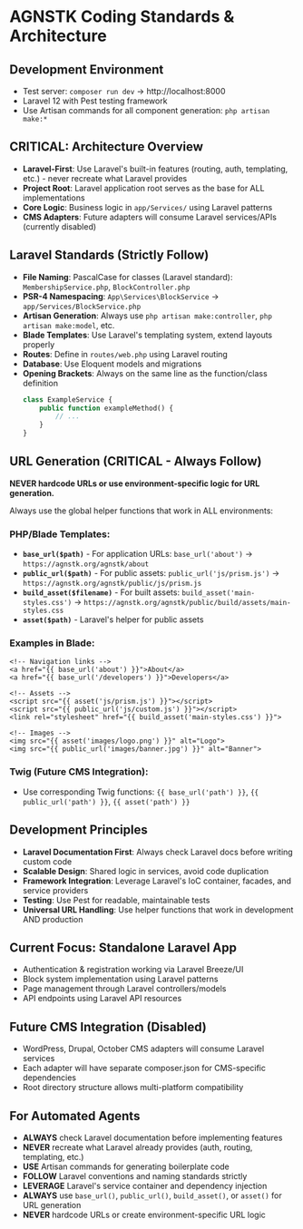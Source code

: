 # AGNSTK Coding Standards & Architecture

## Development Environment
- Test server: `composer run dev` → http://localhost:8000
- Laravel 12 with Pest testing framework
- Use Artisan commands for all component generation: `php artisan make:*`

## CRITICAL: Architecture Overview
- **Laravel-First**: Use Laravel's built-in features (routing, auth, templating, etc.) - never recreate what Laravel provides
- **Project Root**: Laravel application root serves as the base for ALL implementations
- **Core Logic**: Business logic in `app/Services/` using Laravel patterns
- **CMS Adapters**: Future adapters will consume Laravel services/APIs (currently disabled)

## Laravel Standards (Strictly Follow)
- **File Naming**: PascalCase for classes (Laravel standard): `MembershipService.php`, `BlockController.php`
- **PSR-4 Namespacing**: `App\Services\BlockService` → `app/Services/BlockService.php`
- **Artisan Generation**: Always use `php artisan make:controller`, `php artisan make:model`, etc.
- **Blade Templates**: Use Laravel's templating system, extend layouts properly
- **Routes**: Define in `routes/web.php` using Laravel routing
- **Database**: Use Eloquent models and migrations
- **Opening Brackets**: Always on the same line as the function/class definition
  ```php
  class ExampleService {
      public function exampleMethod() {
          // ...
      }
  }
  ```

## URL Generation (CRITICAL - Always Follow)
**NEVER hardcode URLs or use environment-specific logic for URL generation.**

Always use the global helper functions that work in ALL environments:

### PHP/Blade Templates:
- **`base_url($path)`** - For application URLs: `base_url('about')` → `https://agnstk.org/agnstk/about`
- **`public_url($path)`** - For public assets: `public_url('js/prism.js')` → `https://agnstk.org/agnstk/public/js/prism.js`
- **`build_asset($filename)`** - For built assets: `build_asset('main-styles.css')` → `https://agnstk.org/agnstk/public/build/assets/main-styles.css`
- **`asset($path)`** - Laravel's helper for public assets

### Examples in Blade:
```blade
<!-- Navigation links -->
<a href="{{ base_url('about') }}">About</a>
<a href="{{ base_url('/developers') }}">Developers</a>

<!-- Assets -->
<script src="{{ asset('js/prism.js') }}"></script>
<script src="{{ public_url('js/custom.js') }}"></script>
<link rel="stylesheet" href="{{ build_asset('main-styles.css') }}">

<!-- Images -->
<img src="{{ asset('images/logo.png') }}" alt="Logo">
<img src="{{ public_url('images/banner.jpg') }}" alt="Banner">
```

### Twig (Future CMS Integration):
- Use corresponding Twig functions: `{{ base_url('path') }}`, `{{ public_url('path') }}`, `{{ asset('path') }}`

## Development Principles
- **Laravel Documentation First**: Always check Laravel docs before writing custom code
- **Scalable Design**: Shared logic in services, avoid code duplication
- **Framework Integration**: Leverage Laravel's IoC container, facades, and service providers
- **Testing**: Use Pest for readable, maintainable tests
- **Universal URL Handling**: Use helper functions that work in development AND production

## Current Focus: Standalone Laravel App
- Authentication & registration working via Laravel Breeze/UI
- Block system implementation using Laravel patterns
- Page management through Laravel controllers/models
- API endpoints using Laravel API resources

## Future CMS Integration (Disabled)
- WordPress, Drupal, October CMS adapters will consume Laravel services
- Each adapter will have separate composer.json for CMS-specific dependencies
- Root directory structure allows multi-platform compatibility

## For Automated Agents
- **ALWAYS** check Laravel documentation before implementing features
- **NEVER** recreate what Laravel already provides (auth, routing, templating, etc.)
- **USE** Artisan commands for generating boilerplate code
- **FOLLOW** Laravel conventions and naming standards strictly
- **LEVERAGE** Laravel's service container and dependency injection
- **ALWAYS** use `base_url()`, `public_url()`, `build_asset()`, or `asset()` for URL generation
- **NEVER** hardcode URLs or create environment-specific URL logic
